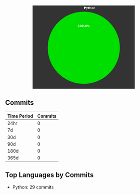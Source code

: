 <p align="center">
  <img src="chart.png" alt="Lang Chart" width="65%">
</p>

## Commits

| Time Period | Commits |
|-------------|---------|
| 24hr | 0 |
| 7d | 0 |
| 30d | 0 |
| 90d | 0 |
| 180d | 0 |
| 365d | 0 |

## Top Languages by Commits
- Python: 29 commits
